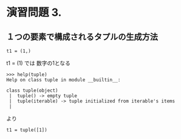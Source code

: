 # 演習問題 3.

## １つの要素で構成されるタプルの生成方法

```
t1 = (1,)
```

t1 = (1) では 数字の1となる

```
>>> help(tuple)
Help on class tuple in module __builtin__:

class tuple(object)
 |  tuple() -> empty tuple
 |  tuple(iterable) -> tuple initialized from iterable's items
 |
```

より

```
t1 = tuple([1])
```